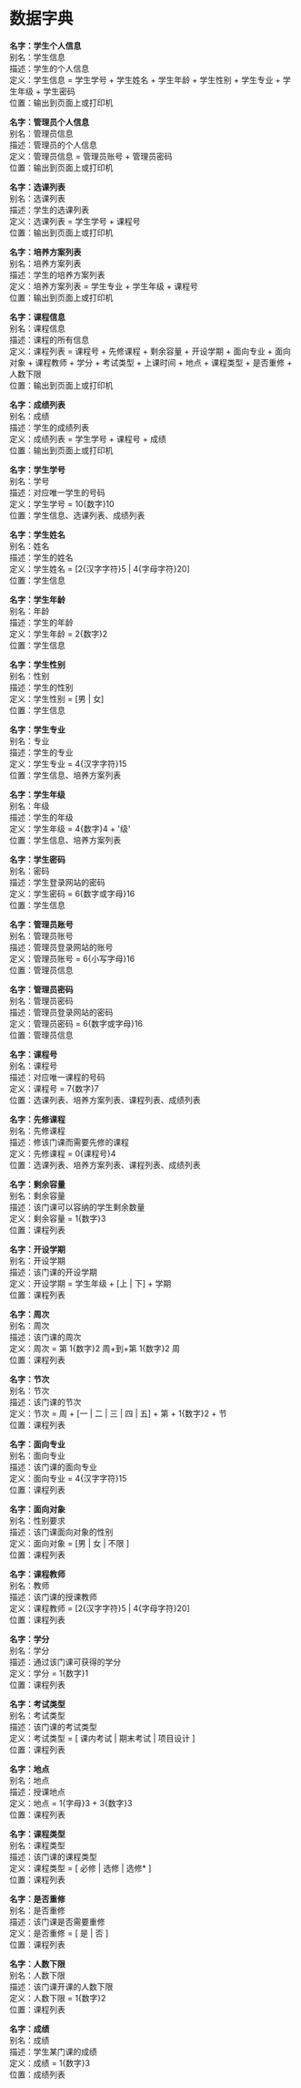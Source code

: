 # 数据字典

**名字：学生个人信息**  
别名：学生信息  
描述：学生的个人信息  
定义：学生信息 = 学生学号 + 学生姓名 + 学生年龄 + 学生性别 + 学生专业 + 学生年级 + 学生密码  
位置：输出到页面上或打印机

**名字：管理员个人信息**  
别名：管理员信息  
描述：管理员的个人信息  
定义：管理员信息 = 管理员账号 + 管理员密码  
位置：输出到页面上或打印机

**名字：选课列表**  
别名：选课列表  
描述：学生的选课列表  
定义：选课列表 = 学生学号 + 课程号  
位置：输出到页面上或打印机

**名字：培养方案列表**  
别名：培养方案列表  
描述：学生的培养方案列表  
定义：培养方案列表 = 学生专业 + 学生年级 + 课程号  
位置：输出到页面上或打印机

**名字：课程信息**  
别名：课程信息  
描述：课程的所有信息  
定义：课程列表 = 课程号 + 先修课程 + 剩余容量 + 开设学期 + 面向专业 + 面向对象 + 课程教师 + 学分 + 考试类型 + 上课时间 + 地点 + 课程类型 + 是否重修 + 人数下限  
位置：输出到页面上或打印机

**名字：成绩列表**  
别名：成绩  
描述：学生的成绩列表  
定义：成绩列表 = 学生学号 + 课程号 + 成绩  
位置：输出到页面上或打印机

**名字：学生学号**  
别名：学号  
描述：对应唯一学生的号码  
定义：学生学号 = 10{数字}10  
位置：学生信息、选课列表、成绩列表

**名字：学生姓名**  
别名：姓名  
描述：学生的姓名  
定义：学生姓名 = [2{汉字字符}5 | 4{字母字符}20]  
位置：学生信息

**名字：学生年龄**  
别名：年龄  
描述：学生的年龄  
定义：学生年龄 = 2{数字}2  
位置：学生信息

**名字：学生性别**  
别名：性别  
描述：学生的性别  
定义：学生性别 = [男 | 女]  
位置：学生信息

**名字：学生专业**  
别名：专业  
描述：学生的专业  
定义：学生专业 = 4{汉字字符}15  
位置：学生信息、培养方案列表

**名字：学生年级**  
别名：年级  
描述：学生的年级  
定义：学生年级 = 4{数字}4 + '级'  
位置：学生信息、培养方案列表

**名字：学生密码**  
别名：密码  
描述：学生登录网站的密码  
定义：学生密码 = 6{数字或字母}16  
位置：学生信息

**名字：管理员账号**  
别名：管理员账号  
描述：管理员登录网站的账号  
定义：管理员账号 = 6{小写字母}16  
位置：管理员信息

**名字：管理员密码**  
别名：管理员密码  
描述：管理员登录网站的密码  
定义：管理员密码 = 6{数字或字母}16  
位置：管理员信息

**名字：课程号**  
别名：课程号  
描述：对应唯一课程的号码  
定义：课程号 = 7{数字}7  
位置：选课列表、培养方案列表、课程列表、成绩列表

**名字：先修课程**  
别名：先修课程  
描述：修该门课而需要先修的课程  
定义：先修课程 = 0{课程号}4  
位置：选课列表、培养方案列表、课程列表、成绩列表

**名字：剩余容量**  
别名：剩余容量  
描述：该门课可以容纳的学生剩余数量  
定义：剩余容量 = 1{数字}3  
位置：课程列表

**名字：开设学期**  
别名：开设学期  
描述：该门课的开设学期  
定义：开设学期 = 学生年级 + [上 | 下] + 学期  
位置：课程列表

**名字：周次**  
别名：周次  
描述：该门课的周次  
定义：周次 = 第 1{数字}2 周+到+第 1{数字}2 周  
位置：课程列表

**名字：节次**  
别名：节次  
描述：该门课的节次  
定义：节次 = 周 + [一 | 二 | 三 | 四 | 五] + 第 + 1{数字}2 + 节  
位置：课程列表

**名字：面向专业**  
别名：面向专业  
描述：该门课的面向专业  
定义：面向专业 = 4{汉字字符}15  
位置：课程列表

**名字：面向对象**  
别名：性别要求  
描述：该门课面向对象的性别  
定义：面向对象 = [男 | 女 | 不限 ]  
位置：课程列表

**名字：课程教师**  
别名：教师  
描述：该门课的授课教师  
定义：课程教师 = [2{汉字字符}5 | 4{字母字符}20]  
位置：课程列表

**名字：学分**  
别名：学分  
描述：通过该门课可获得的学分  
定义：学分 = 1{数字}1  
位置：课程列表

**名字：考试类型**  
别名：考试类型  
描述：该门课的考试类型  
定义：考试类型 = [ 课内考试 | 期末考试 | 项目设计 ]  
位置：课程列表

**名字：地点**  
别名：地点  
描述：授课地点  
定义：地点 = 1{字母}3 + 3{数字}3  
位置：课程列表

**名字：课程类型**  
别名：课程类型  
描述：该门课的课程类型  
定义：课程类型 = [ 必修 | 选修 | 选修* ]  
位置：课程列表

**名字：是否重修**  
别名：是否重修  
描述：该门课是否需要重修  
定义：是否重修 = [ 是 | 否 ]  
位置：课程列表

**名字：人数下限**  
别名：人数下限  
描述：该门课开课的人数下限  
定义：人数下限 = 1{数字}2  
位置：课程列表

**名字：成绩**  
别名：成绩  
描述：学生某门课的成绩  
定义：成绩 = 1{数字}3  
位置：成绩列表